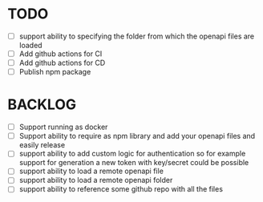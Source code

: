 # TODO
- [ ] support ability to specifying the folder from which the openapi files are loaded
- [ ] Add github actions for CI
- [ ] Add github actions for CD
- [ ] Publish npm package

# BACKLOG
- [ ] Support running as docker
- [ ] Support ability to require as npm library and add your openapi files and easily release
- [ ] support ability to add custom logic for authentication so for example support for generation a new token with key/secret could be possible
- [ ] support ability to load a remote openapi file
- [ ] support ability to load a remote openapi folder
- [ ] support ability to reference some github repo with all the files
